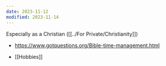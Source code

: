 ```yaml
---
date: 2023-11-12
modified: 2023-11-14
---
```

Especially as a Christian ([[../For Private/Christianity]])
- <https://www.gotquestions.org/Bible-time-management.html>

- [[Hobbies]]